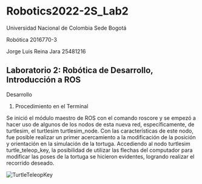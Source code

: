 # Robotics2022-2S_Lab2
Universidad Nacional de Colombia
Sede Bogotá

Robótica
2016770-3

Jorge Luis Reina Jara
25481216

## Laboratorio 2: Robótica de Desarrollo, Introducción a ROS

Desarrollo

1. Procedimiento en el Terminal

Se inició el módulo maestro de ROS con el comando roscore y se empezó a hacer uso de algunos de los nodos de esta nueva red, específicamente, de turtlesim, el turtlesim turtlesim_node.
Con las características de este nodo, fue posible realizar un primer acercamiento a la modificación de la posición y orientación en la simulación de la tortuga. Accediendo al nodo turtlesim turtle_teleop_key, la posibilidad de utilizar las flechas del computador para modificar las poses de la tortuga se hicieron evidentes, logrando realizar el recorrido deseado.

![TurtleTeleopKey](https://user-images.githubusercontent.com/65325610/191167477-5259e2ad-96a8-4bad-9d17-581a6a2e6b73.png)


